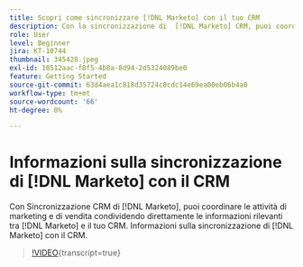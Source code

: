 ```yaml
---
title: Scopri come sincronizzare [!DNL Marketo] con il tuo CRM
description: Con la sincronizzazione di  [!DNL Marketo] CRM, puoi coordinare le attività di marketing e di vendita condividendo senza problemi informazioni rilevanti tra [!DNL Marketo] e il tuo CRM. Scopri come sincronizzare  [!DNL Marketo]  con il tuo sistema CRM.
role: User
level: Beginner
jira: KT-10744
thumbnail: 345428.jpeg
exl-id: 18512aac-f8f5-4b8a-8d94-2d5324089be0
feature: Getting Started
source-git-commit: 63d4aea1c818d35724c0cdc14e69ea00eb06b4a0
workflow-type: tm+mt
source-wordcount: '66'
ht-degree: 0%

---
```


# Informazioni sulla sincronizzazione di [!DNL Marketo] con il CRM

Con Sincronizzazione CRM di [!DNL Marketo], puoi coordinare le attività di marketing e di vendita condividendo direttamente le informazioni rilevanti tra [!DNL Marketo] e il tuo CRM. Informazioni sulla sincronizzazione di [!DNL Marketo] con il CRM.

>[!VIDEO](https://video.tv.adobe.com/v/3412037/?quality=12&learn=on&captions=ita){transcript=true}
